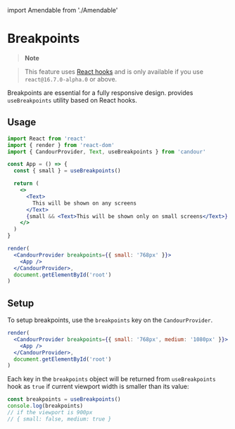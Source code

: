 import Amendable from './Amendable'

# Breakpoints

> **Note**

> This feature uses [React hooks](https://reactjs.org/docs/hooks-intro.html)
and is only available if you use `react@16.7.0-alpha.0` or above.

Breakpoints are essential for a fully responsive design. <Amendable /> provides
`useBreakpoints` utility based on React hooks.

## Usage

```jsx sandbox
import React from 'react'
import { render } from 'react-dom'
import { CandourProvider, Text, useBreakpoints } from 'candour'

const App = () => {
  const { small } = useBreakpoints()

  return (
    <>
      <Text>
        This will be shown on any screens
      </Text>
      {small && <Text>This will be shown only on small screens</Text>}
    </>
  )
}

render(
  <CandourProvider breakpoints={{ small: '768px' }}>
    <App />
  </CandourProvider>,
  document.getElementById('root')
)
```

## Setup

To setup breakpoints, use the `breakpoints` key on the `CandourProvider`.
```jsx
render(
  <CandourProvider breakpoints={{ small: '768px', medium: '1080px' }}>
    <App />
  </CandourProvider>,
  document.getElementById('root')
)
```

Each key in the `breakpoints` object will be returned from `useBreakpoints`
hook as `true` if current viewport width is smaller than its value:

```js
const breakpoints = useBreakpoints()
console.log(breakpoints)
// if the viewport is 900px
// { small: false, medium: true }
```
